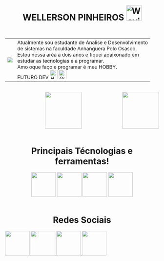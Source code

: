 <div align="center" >
 <h1> WELLERSON PINHEIROS  <img src="https://github.com/wellerson-pinheiros/imagens-de-perfil-do-github/assets/124452910/940eb53d-d160-4155-a1c5-5375070cd50c" alt="Waving Hand Dark Skin Tone" width="50"/>
 </h1>
</div>
<br>
<div align="center">
<table>
  <tr>
    <td><img  src="https://github.com/wellerson-pinheiros/imagens-de-perfil-do-github/assets/124452910/02f0e77d-0cc9-4b20-a89b-effe71cff2c8)"/></td>
   <td>  Atualmente sou estudante de Analise e Desenvolvimento<br>
  de sistemas na faculdade Anhanguera Polo Osasco.<br>
  Estou nessa aréa a dois anos e fiquei apaixonado em<br>
  estudar as tecnologias e a programar.<br>
  Amo oque faço e programar é meu HOBBY.<br>
  FUTURO DEV <img src="https://raw.githubusercontent.com/Tarikul-Islam-Anik/Animated-Fluent-Emojis/master/Emojis/Smilies/Heart%20on%20Fire.png" alt="Heart on Fire" width="25" height="30" />
      <img src="https://raw.githubusercontent.com/Tarikul-Islam-Anik/Animated-Fluent-Emojis/master/Emojis/Smilies/Grey%20Heart.png" alt="Grey Heart" width="25" height="30" />
  </tr>
</table>
</div>
<br>
<div align="center" >
  
  <img  height="120em" src="https://github-readme-stats.vercel.app/api?username=wellerson-pinheiros&show_icons=true&theme=dracula&include_all_commits=true&count_private=true"/>
  <img align="right" height="120em" src="https://github-readme-stats.vercel.app/api/top-langs/?username=wellerson-pinheiros&layout=compact&langs_count=16&theme=dracula"/>
</div>
<br>
<div align="center">
  
# Principais Técnologias e ferramentas!
 

  <div>
    <img height="80" src="https://github.com/wellerson-pinheiros/imagens-de-perfil-do-github/assets/124452910/c3bb1809-6de4-422f-a7c1-447ac3d6ed23)"/>

  <img height="80"  src="https://github.com/wellerson-pinheiros/imagens-de-perfil-do-github/assets/124452910/cf16388f-09ce-411f-8ea3-df279b752d7d)"/>

  <img height="80" src="https://github.com/wellerson-pinheiros/imagens-de-perfil-do-github/assets/124452910/1fd3e8de-98bf-43f7-acc7-e048b5e431aa)"/>

  <img height="80" src="https://github.com/wellerson-pinheiros/imagens-de-perfil-do-github/assets/124452910/6bb0ef83-126e-4869-afaa-ba2082168085)"/>
    
  </div>
</div>
<br>
<div>
 
  <h1 align="center">Redes Sociais</h1>
    <a href = "mailto: wellersonpinheiros@outlook.com">
      <img width="80" src="https://github.com/wellerson-pinheiros/imagens-de-perfil-do-github/assets/124452910/66ccdadf-75db-47cc-84f5-e22ac8463b09)">
    </a>
    <a href = "https://www.linkedin.com/in/wellerson-pinheiros/">
      <img width="80" src="https://github.com/wellerson-pinheiros/imagens-de-perfil-do-github/assets/124452910/0db002c9-41b4-4810-8b49-25e27fdb1e18)">
    </a>
    <a href = "https://wa.me/5511914881120">
      <img width="80" src="https://github.com/wellerson-pinheiros/imagens-de-perfil-do-github/assets/124452910/14aba120-6b46-49b2-ae2e-332ef78fe7e0)">
    </a>
    <a href = "https://www.instagram.com/devparadev/">
      <img width="80" src="https://github.com/wellerson-pinheiros/imagens-de-perfil-do-github/assets/124452910/9337c68a-9df9-4433-ae68-20ef58322191)">
    </a>
</div>
